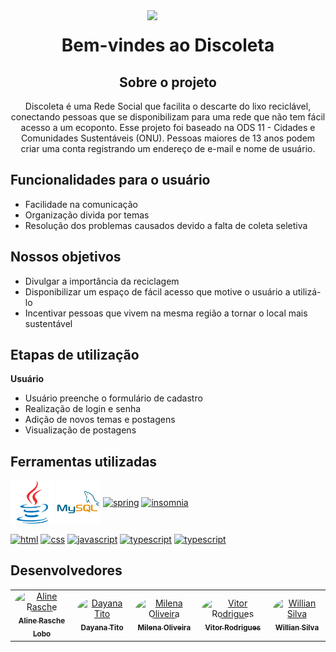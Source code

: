 <img align="right" width="285" src="https://media.discordapp.net/attachments/961308831533637685/980836772365881395/DISCOLETA_-_LOGO.jpg?width=473&height=473">
<h1 align="center">Bem-vindes ao Discoleta</h1> 

<div align="center">
  
## Sobre o projeto
<p>
Discoleta é uma Rede Social que facilita o descarte do lixo reciclável, conectando pessoas que se disponibilizam para uma rede que não tem fácil acesso a um ecoponto.
Esse projeto foi baseado na ODS 11 - Cidades e Comunidades Sustentáveis (ONU).
Pessoas maiores de 13 anos podem criar uma conta registrando um endereço de e-mail e nome de usuário.
</p> 

</div>

## Funcionalidades para o usuário 

* Facilidade na comunicação
* Organização divida por temas
* Resolução dos problemas causados devido a falta de coleta seletiva

## Nossos objetivos 

* Divulgar a importância da reciclagem
* Disponibilizar um espaço de fácil acesso que motive o usuário a utilizá-lo
* Incentivar pessoas que vivem na mesma região a tornar o local mais sustentável

## Etapas de utilização

<b align="center" >
Usuário 
</b>

* Usuário preenche o formulário de cadastro
* Realização de login e senha
* Adição de novos temas e postagens
* Visualização de postagens

## Ferramentas utilizadas
<a href="https://www.java.com" target="_blank" title="Java"><img align="center" src="https://raw.githubusercontent.com/devicons/devicon/master/icons/java/java-original.svg" alt="java" width="70" height="70"/></a> 
<a href="https://www.mysql.com/" target="_blank" title="MySQL"><img align="center" src="https://raw.githubusercontent.com/devicons/devicon/master/icons/mysql/mysql-original-wordmark.svg" alt="mysql" width="70" height="70"/></a>
<a href="https://spring.io/" target="_blank" title="SpringBoot"><img align="center" src="https://www.vectorlogo.zone/logos/springio/springio-icon.svg" alt="spring" width="50" height="50"/></a>
<a href="https://insomnia.rest/" target="_blank" title="Insomnia"><img align="center" src="https://insomnia.rest/images/insomnia-logo.svg" alt="insomnia" width="70" height="70"/></a> 

<a href="https://www.w3.org/html/" target="_blank" title="html"><img align="center" src="https://cdn-icons-png.flaticon.com/512/888/888909.png?w=360" alt="html" width="70" height="70"/></a> 
<a href="https://www.w3.org/Style/CSS/Overview.en.html" target="_blank" title="css"><img align="center" src="https://logodownload.org/wp-content/uploads/2017/04/css-3-logo.png" alt="css" width="70" height="70"/></a> 
<a href="https://www.javascript.com/" target="_blank" title="javascript"><img align="center" src="https://upload.wikimedia.org/wikipedia/commons/thumb/9/99/Unofficial_JavaScript_logo_2.svg/1024px-Unofficial_JavaScript_logo_2.svg.png" alt="javascript" width="70" height="70"/></a>
<a href="https://www.typescriptlang.org/" target="_blank" title="typescript"><img align="center" src="https://cdn.worldvectorlogo.com/logos/typescript-2.svg" alt="typescript" width="70" height="70"/></a>
<a href="https://pt-br.reactjs.org/" target="_blank" title="typescript"><img align="center" src="https://logospng.org/download/react/logo-react-1024.png" alt="typescript" width="70" height="70"/></a>




## Desenvolvedores 

<table>
<tr>
<td align="center"><a href="https://github.com/alinerasche"><img style="border-radius: 50%;" src="https://github.com/alinerasche.png" width="100px;" alt="Aline Rasche"/><br /><sub><b>Aline Rasche Lobo</b></sub></a><br/></td>
<td align="center"><a href="https://github.com/DayanaTito"><img style="border-radius: 50%;" src="https://github.com/DayanaTito.png" width="100px;" alt="Dayana Tito"/><br /><sub><b>Dayana Tito</b></sub></a><br/></td>
<td align="center"><a href="https://github.com/milenaFO"><img style="border-radius: 50%;" src="https://github.com/milenaFO.png" width="100px;" alt="Milena Oliveira"/><br /><sub><b>Milena Oliveira</b></sub></a><br/></td> 
<td align="center"><a href="https://github.com/insivam"><img style="border-radius: 50%;" src="https://github.com/insivam.png" width="100px;" alt="Vitor Rodrigues"/><br /><sub><b>Vitor Rodrigues</b></sub></a><br/></td> 
<td align="center"><a href="https://github.com/willjpg"><img style="border-radius: 50%;" src="https://github.com/willjpg.png" width="100px;" alt="Willian Silva"/><br /><sub><b>Willian Silva</b></sub></a><br/></td>
</table>

